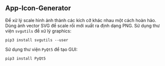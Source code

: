 ## App-Icon-Generator
Để xử lý scale hình ảnh thành các kích cỡ khác nhau một cách hoàn hảo. Dùng ảnh vector SVG để scale rồi mới xuất ra định dạng PNG.
Sử dụng thư viện `svgutils` để xử lý graphics:
```
pip3 install svgutils --user
```
Sử dụng thư viện `PyQt5` để tạo GUI:
```
pip3 install PyQt5
```


